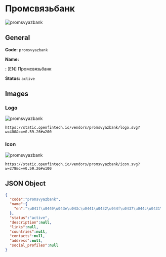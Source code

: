 
# Промсвязьбанк 
![promsvyazbank](https://static.openfintech.io/vendors/promsvyazbank/logo.svg?w=400&c=v0.59.26#w200)  

## General 
 
**Code:** `promsvyazbank` 
 
**Name:** 
 
:	[EN] Промсвязьбанк 
 
**Status:** `active` 
 

## Images 

### Logo 
 
![promsvyazbank](https://static.openfintech.io/vendors/promsvyazbank/logo.svg?w=400&c=v0.59.26#w200)  

```
https://static.openfintech.io/vendors/promsvyazbank/logo.svg?w=400&c=v0.59.26#w200
```  

### Icon 
 
![promsvyazbank](https://static.openfintech.io/vendors/promsvyazbank/icon.svg?w=278&c=v0.59.26#w100)  

```
https://static.openfintech.io/vendors/promsvyazbank/icon.svg?w=278&c=v0.59.26#w100
```  

## JSON Object 

```json
{
  "code":"promsvyazbank",
  "name":{
    "en":"\u041f\u0440\u043e\u043c\u0441\u0432\u044f\u0437\u044c\u0431\u0430\u043d\u043a"
  },
  "status":"active",
  "description":null,
  "links":null,
  "countries":null,
  "contacts":null,
  "address":null,
  "social_profiles":null
}
```  
